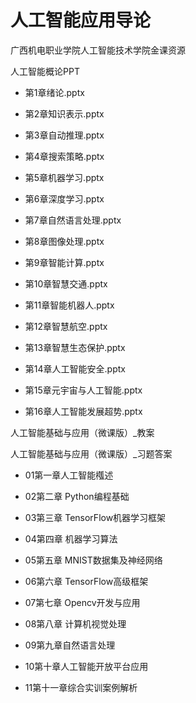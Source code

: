 # 人工智能应用导论 

广西机电职业学院人工智能技术学院金课资源

人工智能概论PPT

- 第1章绪论.pptx

- 第2章知识表示.pptx

- 第3章自动推理.pptx

- 第4章搜索策略.pptx

- 第5章机器学习.pptx

- 第6章深度学习.pptx

- 第7章自然语言处理.pptx 
- 第8章图像处理.pptx

- 第9章智能计算.pptx

- 第10章智慧交通.pptx

- 第11章智能机器人.pptx 

- 第12章智慧航空.pptx

- 第13章智慧生态保护.pptx 

- 第14章人工智能安全.pptx 

- 第15章元宇宙与人工智能.pptx 

- 第16章人工智能发展超势.pptx

人工智能基础与应用（微课版）_教案


人工智能基础与应用（微课版）_习题答案

- 01第一章人工智能槬述

- 02第二章 Python编程基础

- 03第三章 TensorFlow机器学习框架 

- 04第四章 机器学习算法

- 05第五章 MNIST数据集及神经网络 

- 06第六章 TensorFlow高级框架 

- 07第七章 Opencv开发与应用

- 08第八章 计算机视觉处理

- 09第九章自然语言处理

- 10第十章人工智能开放平台应用 

- 11第十一章综合实训案例解析


